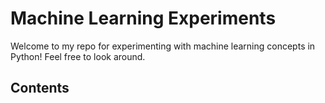 # Machine Learning Experiments

Welcome to my repo for experimenting with machine learning concepts in Python! Feel free to look around.

## Contents

